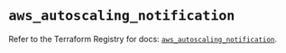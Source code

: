 # `aws_autoscaling_notification`

Refer to the Terraform Registry for docs: [`aws_autoscaling_notification`](https://registry.terraform.io/providers/hashicorp/aws/5.98.0/docs/resources/autoscaling_notification).
